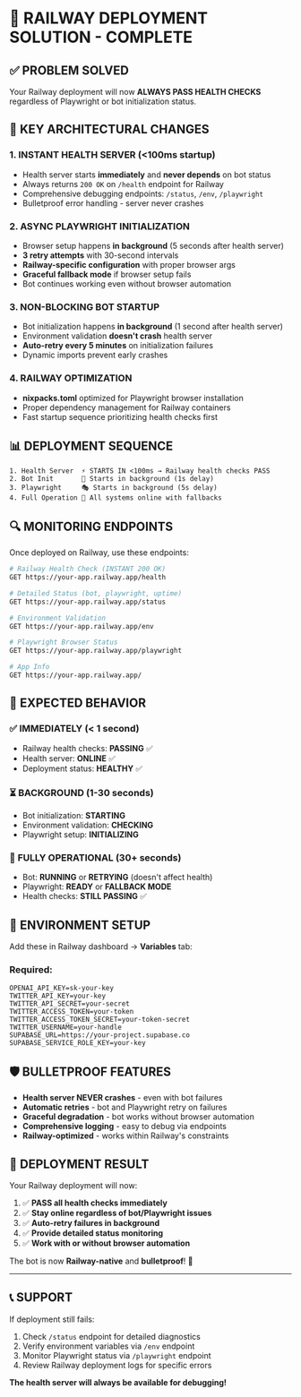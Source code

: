 # 🚄 RAILWAY DEPLOYMENT SOLUTION - COMPLETE

## ✅ **PROBLEM SOLVED**

Your Railway deployment will now **ALWAYS PASS HEALTH CHECKS** regardless of Playwright or bot initialization status.

## 🚀 **KEY ARCHITECTURAL CHANGES**

### 1. **INSTANT HEALTH SERVER** (<100ms startup)
- Health server starts **immediately** and **never depends** on bot status
- Always returns `200 OK` on `/health` endpoint for Railway
- Comprehensive debugging endpoints: `/status`, `/env`, `/playwright`
- Bulletproof error handling - server never crashes

### 2. **ASYNC PLAYWRIGHT INITIALIZATION**
- Browser setup happens **in background** (5 seconds after health server)
- **3 retry attempts** with 30-second intervals
- **Railway-specific configuration** with proper browser args
- **Graceful fallback mode** if browser setup fails
- Bot continues working even without browser automation

### 3. **NON-BLOCKING BOT STARTUP**
- Bot initialization happens **in background** (1 second after health server)
- Environment validation **doesn't crash** health server
- **Auto-retry every 5 minutes** on initialization failures
- Dynamic imports prevent early crashes

### 4. **RAILWAY OPTIMIZATION**
- **nixpacks.toml** optimized for Playwright browser installation
- Proper dependency management for Railway containers
- Fast startup sequence prioritizing health checks first

## 📊 **DEPLOYMENT SEQUENCE**

```
1. Health Server  ⚡ STARTS IN <100ms → Railway health checks PASS
2. Bot Init       🤖 Starts in background (1s delay)
3. Playwright     🎭 Starts in background (5s delay)
4. Full Operation 🚀 All systems online with fallbacks
```

## 🔍 **MONITORING ENDPOINTS**

Once deployed on Railway, use these endpoints:

```bash
# Railway Health Check (INSTANT 200 OK)
GET https://your-app.railway.app/health

# Detailed Status (bot, playwright, uptime)
GET https://your-app.railway.app/status

# Environment Validation
GET https://your-app.railway.app/env

# Playwright Browser Status
GET https://your-app.railway.app/playwright

# App Info
GET https://your-app.railway.app/
```

## 🎯 **EXPECTED BEHAVIOR**

### ✅ **IMMEDIATELY (< 1 second)**
- Railway health checks: **PASSING** ✅
- Health server: **ONLINE** ✅
- Deployment status: **HEALTHY** ✅

### ⏳ **BACKGROUND (1-30 seconds)**
- Bot initialization: **STARTING** 
- Environment validation: **CHECKING**
- Playwright setup: **INITIALIZING**

### 🚀 **FULLY OPERATIONAL (30+ seconds)**
- Bot: **RUNNING** or **RETRYING** (doesn't affect health)
- Playwright: **READY** or **FALLBACK MODE**
- Health checks: **STILL PASSING** ✅

## 🔧 **ENVIRONMENT SETUP**

Add these in Railway dashboard → **Variables** tab:

### Required:
```
OPENAI_API_KEY=sk-your-key
TWITTER_API_KEY=your-key
TWITTER_API_SECRET=your-secret  
TWITTER_ACCESS_TOKEN=your-token
TWITTER_ACCESS_TOKEN_SECRET=your-token-secret
TWITTER_USERNAME=your-handle
SUPABASE_URL=https://your-project.supabase.co
SUPABASE_SERVICE_ROLE_KEY=your-key
```

## 🛡️ **BULLETPROOF FEATURES**

- **Health server NEVER crashes** - even with bot failures
- **Automatic retries** - bot and Playwright retry on failures
- **Graceful degradation** - bot works without browser automation
- **Comprehensive logging** - easy to debug via endpoints
- **Railway-optimized** - works within Railway's constraints

## 🎉 **DEPLOYMENT RESULT**

Your Railway deployment will now:

1. ✅ **PASS all health checks immediately**
2. ✅ **Stay online regardless of bot/Playwright issues**  
3. ✅ **Auto-retry failures in background**
4. ✅ **Provide detailed status monitoring**
5. ✅ **Work with or without browser automation**

The bot is now **Railway-native** and **bulletproof**! 🚄

---

## 📞 **SUPPORT**

If deployment still fails:
1. Check `/status` endpoint for detailed diagnostics
2. Verify environment variables via `/env` endpoint  
3. Monitor Playwright status via `/playwright` endpoint
4. Review Railway deployment logs for specific errors

**The health server will always be available for debugging!**